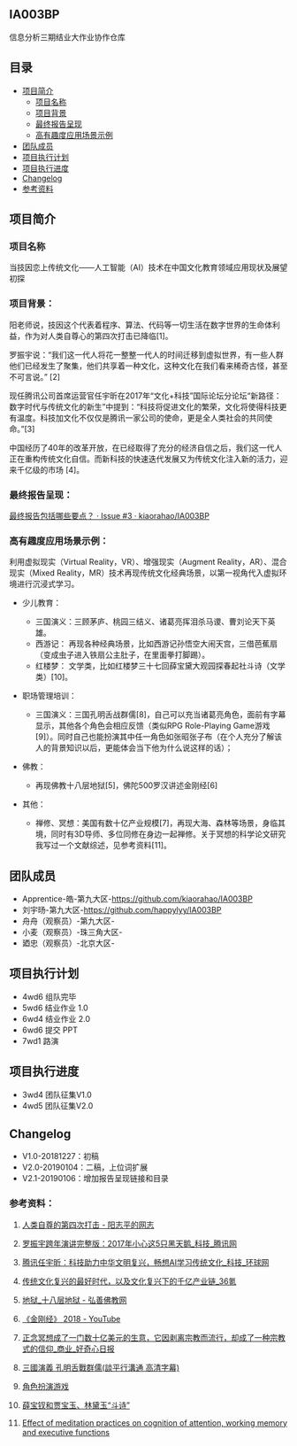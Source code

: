 ## IA003BP
信息分析三期结业大作业协作仓库

## 目录
- [项目简介](#项目简介)
  - [项目名称](#项目名称)
  - [项目背景](#项目背景)
  - [最终报告呈现](#最终报告呈现)
  - [高有趣度应用场景示例](#高有趣度应用场景示例)  
- [团队成员](#团队成员)
- [项目执行计划](#项目执行计划)
- [项目执行进度](#项目执行进度)
- [Changelog](#Changelog)
- [参考资料](#参考资料)

## 项目简介
### 项目名称
当技因恋上传统文化——人工智能（AI）技术在中国文化教育领域应用现状及展望初探


### 项目背景：
阳老师说，技因这个代表着程序、算法、代码等一切生活在数字世界的生命体利益，作为对人类自尊心的第四次打击已降临[1]。

罗振宇说：“我们这一代人将花一整整一代人的时间迁移到虚拟世界，有一些人群他们已经发生了聚集，他们共享着一种文化，这种文化在我们看来稀奇古怪，甚至不可言说。” [2]

现任腾讯公司首席运营官任宇昕在2017年“文化+科技”国际论坛分论坛“新路径：数字时代与传统文化的新生”中提到：“科技将促进文化的繁荣，文化将使得科技更有温度。科技加文化不仅仅是腾讯一家公司的使命，更是全人类社会的共同使命。”[3] 

中国经历了40年的改革开放，在已经取得了充分的经济自信之后，我们这一代人正在重构传统文化自信。而新科技的快速迭代发展又为传统文化注入新的活力，迎来千亿级的市场
[4]。

### 最终报告呈现：
[最终报告包括哪些要点？ · Issue #3 · kiaorahao/IA003BP](https://github.com/kiaorahao/IA003BP/issues/3)


### 高有趣度应用场景示例：
利用虚拟现实（Virtual Reality，VR）、增强现实（Augment Reality，AR）、混合现实（Mixed Reality，MR）技术再现传统文化经典场景，以第一视角代入虚拟环境进行沉浸式学习。

- 少儿教育：
  - 三国演义：三顾茅庐、桃园三结义、诸葛亮挥泪杀马谡、曹刘论天下英雄。
  - 西游记： 再现各种经典场景，比如西游记孙悟空大闹天宫，三借芭蕉扇（变成虫子进入铁扇公主肚子，在里面拳打脚踢）。
  - 红楼梦： 文学类，比如红楼梦三十七回薛宝黛大观园探春起社斗诗（文学类）[10]。

- 职场管理培训：
  - 三国演义：三国孔明舌战群儒[8]，自己可以充当诸葛亮角色，面前有字幕显示，其他各个角色会相应反馈（类似RPG Role-Playing Game游戏[9]）。同时自己也能扮演其中任一角色如张昭张子布（在个人充分了解该人的背景知识以后，更能体会当下他为什么说这样的话）；

- 佛教：
  - 再现佛教十八层地狱[5]，佛陀500罗汉讲述金刚经[6]

- 其他：
  - 禅修、冥想：美国有数十亿产业规模[7]，再现大海、森林等场景，身临其境，同时有3D导师、多位同修在身边一起禅修。关于冥想的科学论文研究我写过一个文献综述，见参考资料[11]。


## 团队成员
- Apprentice-皓-第九大区-https://github.com/kiaorahao/IA003BP
- 刘宇旸-第九大区-https://github.com/happylyy/IA003BP
- 舟舟（观察员）-第九大区-
- 小麦（观察员）-珠三角大区-
- 廼忠（观察员）-北京大区-

## 项目执行计划

- 4wd6 组队完毕
- 5wd6 结业作业 1.0
- 6wd4 结业作业 2.0
- 6wd6 提交 PPT
- 7wd1 路演

## 项目执行进度
- 3wd4 团队征集V1.0
- 4wd5 团队征集V2.0


## Changelog
- V1.0-20181227：初稿
- V2.0-20190104：二稿，上位词扩展
- V2.1-20190106：增加报告呈现链接和目录


### 参考资料：

1. [人类自尊的第四次打击 - 阳志平的网志](https://www.yangzhiping.com/psy/alphago-winner.html)
2. [罗振宇跨年演讲完整版：2017年小心这5只黑天鹅_科技_腾讯网](http://tech.qq.com/a/20170101/002776.htm)

3. [腾讯任宇昕：科技助力中华文明复兴，畅想AI学习传统文化_科技_环球网](http://tech.huanqiu.com/news/2017-11/11407638.html)

4. [传统文化复兴的最好时代，以及文化复兴下的千亿产业链_36氪](https://36kr.com/p/5129984.html)

5. [地狱_十八层地狱 - 弘善佛教网](http://www.liaotuo.org/remen/diyu.html)

6. [《金刚经》 2018 - YouTube](https://www.youtube.com/watch?v=K_W3u6IYw3E)

7. [正念冥想成了一门数十亿美元的生意，它因剥离宗教而流行，却成了一种宗教式的信仰_商业_好奇心日报](https://www.qdaily.com/articles/54210.html)

8. [三國演義 孔明舌戰群儒(談平行溝通 高清字幕)](https://www.youtube.com/watch?v=n_Mej_PiVRY)

9. [角色扮演游戏](https://zh.wikipedia.org/wiki/角色扮演游戏)

10. [薛宝钗和贾宝玉、林黛玉“斗诗”](http://blog.sina.com.cn/s/blog_44b8132601017bal.html)
11. [Effect of meditation practices on cognition of attention, working memory and executive functions](https://medium.com/@kiaorahao/effect-of-meditation-practices-on-cognition-of-attention-working-memory-and-executive-functions-7e268357063)
